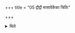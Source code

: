 +++
title = "05 द्वौद्वौ मासावेकैका चितिः"

+++

<details><summary>थिते</summary>

द्वौद्वौ मासावेकैका चितिः । चतुर उत्तमा ५
</details>

